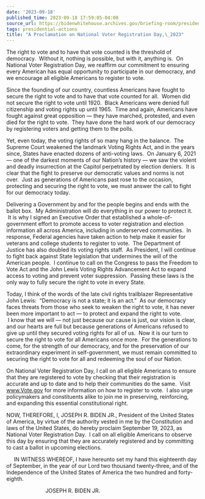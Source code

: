 ```yaml
---
date: '2023-09-18'
published_time: 2023-09-18 17:59:05-04:00
source_url: https://bidenwhitehouse.archives.gov/briefing-room/presidential-actions/2023/09/18/a-proclamation-on-national-voter-registration-day-2023/
tags: presidential-actions
title: "A Proclamation on National Voter Registration Day,\_2023"
---
```

 
The right to vote and to have that vote counted is the threshold of
democracy.  Without it, nothing is possible, but with it, anything is. 
On National Voter Registration Day, we reaffirm our commitment to
ensuring every American has equal opportunity to participate in our
democracy, and we encourage all eligible Americans to register to vote.

Since the founding of our country, countless Americans have fought to
secure the right to vote and to have that vote counted for all.  Women
did not secure the right to vote until 1920.  Black Americans were
denied full citizenship and voting rights up until 1965.  Time and
again, Americans have fought against great opposition — they have
marched, protested, and even died for the right to vote.  They have done
the hard work of our democracy by registering voters and getting them to
the polls. 

Yet, even today, the voting rights of so many hang in the balance.  The
Supreme Court weakened the landmark Voting Rights Act, and in the years
since, States have enacted dozens of anti-voting laws.  On January 6,
2021 — one of the darkest moments of our Nation’s history — we saw the
violent and deadly insurrection at the Capitol perpetrated by election
deniers.  It is clear that the fight to preserve our democratic values
and norms is not over.  Just as generations of Americans past rose to
the occasion, protecting and securing the right to vote, we must answer
the call to fight for our democracy today.  

Delivering a Government by and for the people begins and ends with the
ballot box.  My Administration will do everything in our power to
protect it.  It is why I signed an Executive Order that established a
whole-of-government effort to promote access to voter registration and
election information all across America, including in underserved
communities.  In response, Federal agencies have taken action to help
make it easier for veterans and college students to register to vote.
 The Department of Justice has also doubled its voting rights staff.  As
President, I will continue to fight back against State legislation that
undermines the will of the American people.  I continue to call on the
Congress to pass the Freedom to Vote Act and the John Lewis Voting
Rights Advancement Act to expand access to voting and prevent voter
suppression.  Passing these laws is the only way to fully secure the
right to vote in every State. 

Today, I think of the words of the late civil rights trailblazer
Representative John Lewis:  “Democracy is not a state; it is an act.” 
As our democracy faces threats from those who seek to weaken the right
to vote, it has never been more important to act — to protect and expand
the right to vote.  I know that we will — not just because our cause is
just, our vision is clear, and our hearts are full but because
generations of Americans refused to give up until they secured voting
rights for all of us.  Now it is our turn to secure the right to vote
for all Americans once more.  For the generations to come, for the
strength of our democracy, and for the preservation of our extraordinary
experiment in self-government, we must remain committed to securing the
right to vote for all and redeeming the soul of our Nation. 

On National Voter Registration Day, I call on all eligible Americans to
ensure that they are registered to vote by checking that their
registration is accurate and up to date and to help their communities do
the same.  Visit www.Vote.gov for more information on how to register to
vote.  I also urge policymakers and constituents alike to join me in
preserving, reinforcing, and expanding this essential constitutional
right.

NOW, THEREFORE, I, JOSEPH R. BIDEN JR., President of the United States
of America, by virtue of the authority vested in me by the Constitution
and laws of the United States, do hereby proclaim September 19, 2023, as
National Voter Registration Day.  I call on all eligible Americans to
observe this day by ensuring that they are accurately registered and by
committing to cast a ballot in upcoming elections.

     IN WITNESS WHEREOF, I have hereunto set my hand this eighteenth day
of September, in the year of our Lord two thousand twenty-three, and of
the Independence of the United States of America the two hundred and
forty-eighth.

                          JOSEPH R. BIDEN JR.
